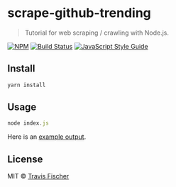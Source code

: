 # scrape-github-trending

> Tutorial for web scraping / crawling with Node.js.

[![NPM](https://img.shields.io/npm/v/scrape-github-trending.svg)](https://www.npmjs.com/package/scrape-github-trending) [![Build Status](https://travis-ci.com/transitive-bullshit/scrape-github-trending.svg?branch=master)](https://travis-ci.com/transitive-bullshit/scrape-github-trending) [![JavaScript Style Guide](https://img.shields.io/badge/code_style-standard-brightgreen.svg)](https://standardjs.com)

## Install

```bash
yarn install
```

## Usage

```js
node index.js
```

Here is an [example output](./example-output.json).

## License

MIT © [Travis Fischer](https://transitivebullsh.it)
